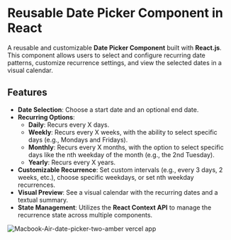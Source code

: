 # Reusable Date Picker Component in React

A reusable and customizable **Date Picker Component** built with **React.js**. This component allows users to select and configure recurring date patterns, customize recurrence settings, and view the selected dates in a visual calendar.

## **Features**

- **Date Selection**: Choose a start date and an optional end date.
- **Recurring Options**:
  - **Daily**: Recurs every X days.
  - **Weekly**: Recurs every X weeks, with the ability to select specific days (e.g., Mondays and Fridays).
  - **Monthly**: Recurs every X months, with the option to select specific days like the nth weekday of the month (e.g., the 2nd Tuesday).
  - **Yearly**: Recurs every X years.
- **Customizable Recurrence**: Set custom intervals (e.g., every 3 days, 2 weeks, etc.), choose specific weekdays, or set nth weekday recurrences.
- **Visual Preview**: See a visual calendar with the recurring dates and a textual summary.
- **State Management**: Utilizes the **React Context API** to manage the recurrence state across multiple components.

![Macbook-Air-date-picker-two-amber vercel app](https://github.com/user-attachments/assets/71e6fd96-76f8-4d73-ae19-bd952de50e63)



